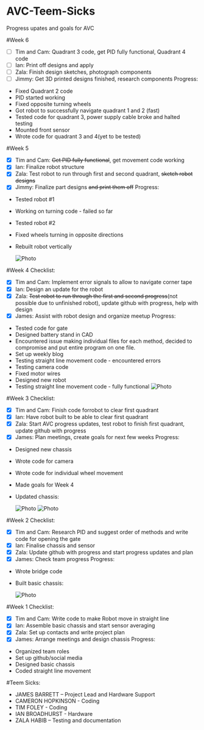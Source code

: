 # AVC-Teem-Sicks
Progress upates and goals for AVC

#Week 6
- [ ] Tim and Cam: Quadrant 3 code, get PID fully functional, Quadrant 4 code
- [ ] Ian: Print off designs and apply
- [ ] Zala: Finish design sketches, photograph components
- [ ] Jimmy: Get 3D printed designs finished, research components
Progress:
* Fixed Quadrant 2 code
* PID started working
* Fixed opposite turning wheels
* Got robot to successfully navigate quadrant 1 and 2 (fast)
* Tested code for quadrant 3, power supply cable broke and halted testing
* Mounted front sensor
* Wrote code for quadrant 3 and 4(yet to be tested)

#Week 5
- [x] Tim and Cam: ~~Get PID fully functional~~, get movement code working
- [x] Ian: Finalize robot structure
- [x] Zala: Test robot to run through first and second quadrant, ~~sketch robot designs~~
- [x] Jimmy: Finalize part designs ~~and print them off~~
Progress:
* Tested robot #1
* Working on turning code - failed so far
* Tested robot #2
* Fixed wheels turning in opposite directions
* Rebuilt robot vertically

  ![Photo](http://i.imgur.com/LTB2KJq.jpg?2)

#Week 4 
Checklist:
- [x] Tim and Cam: Implement error signals to allow to navigate corner tape
- [x] Ian: Design an update for the robot
- [x] Zala: ~~Test robot to run through the first and second progress~~(not possible due to unfinished robot), update github with progress, help with design
- [x] James: Assist with robot design and organize meetup
Progress:
* Tested code for gate
* Designed battery stand in CAD
* Encountered issue making individual files for each method, decided to compromise and put entire program on one file.
* Set up weekly blog
* Testing straight line movement code - encountered errors
* Testing camera code
* Fixed motor wires
* Designed new robot
* Testing straight line movement code - fully functional
  ![Photo](http://i.imgur.com/bfzcPwQ.jpg?1)

#Week 3 
Checklist:
- [x] Tim and Cam: Finish code forrobot to clear first quadrant 
- [x] Ian: Have robot built to be able to clear first quadrant
- [x] Zala: Start AVC progress updates, test robot to finish first quadrant, update github with progress
- [x] James: Plan meetings, create goals for next few weeks
Progress:
* Designed new chassis
* Wrote code for camera
* Wrote code for individual wheel movement
* Made goals for Week 4
* Updated chassis:

  ![Photo](http://i.imgur.com/qveuwcO.jpg?1)
  ![Photo](http://i.imgur.com/rxuQ29B.jpg?1)

#Week 2 
Checklist:
- [x] Tim and Cam: Research PID and suggest order of methods and write code for opening the gate
- [x] Ian: Finalise chassis and sensor
- [x] Zala: Update github with progress and start progress updates and plan
- [x] James: Check team progress
Progress:
* Wrote bridge code
* Built basic chassis: 

  ![Photo](http://i.imgur.com/e4W7uX2.jpg?1)

#Week 1
Checklist:
- [x] Tim and Cam: Write code to make Robot move in straight line
- [x] Ian: Assemble basic chassis and start sensor averaging
- [x] Zala: Set up contacts and write project plan
- [x] James: Arrange meetings and design chassis
Progress:
* Organized team roles
* Set up github/social media
* Designed basic chassis
* Coded straight line movement

#Teem Sicks:
- JAMES BARRETT – Project Lead and Hardware Support
- CAMERON HOPKINSON - Coding
- TIM FOLEY -  Coding
- IAN BROADHURST - Hardware
- ZALA HABIB – Testing and documentation
